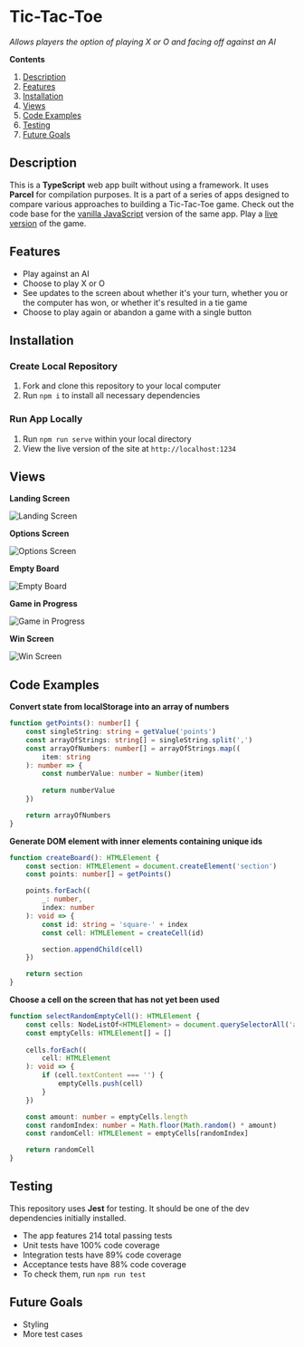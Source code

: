 # Tic-Tac-Toe

*Allows players the option of playing X or O and facing off against an AI*

**Contents**

1. [Description](#description)
2. [Features](#features)
3. [Installation](#installation)
4. [Views](#views)
5. [Code Examples](#code-examples)
6. [Testing](#testing)
7. [Future Goals](#future-goals)

## Description

This is a **TypeScript** web app built without using a framework. It uses **Parcel** for compilation purposes. It is a part of a series of apps designed to compare various approaches to building a Tic-Tac-Toe game. Check out the code base for the [vanilla JavaScript](https://github.com/jtreeves/tic-tac-toe-javascript) version of the same app. Play a [live version](https://tic-tac-toe-typescript-comparison.netlify.app) of the game.

## Features

- Play against an AI
- Choose to play X or O
- See updates to the screen about whether it's your turn, whether you or the computer has won, or whether it's resulted in a tie game
- Choose to play again or abandon a game with a single button

## Installation

### Create Local Repository

1. Fork and clone this repository to your local computer
2. Run `npm i` to install all necessary dependencies

### Run App Locally

1. Run `npm run serve` within your local directory
2. View the live version of the site at `http://localhost:1234`

## Views

**Landing Screen**

![Landing Screen](public/images/main-screen.png)

**Options Screen**

![Options Screen](public/images/choice-screen.png)

**Empty Board**

![Empty Board](public/images/empty-board.png)

**Game in Progress**

![Game in Progress](public/images/game-in-progress.png)

**Win Screen**

![Win Screen](public/images/win-screen.png)

## Code Examples

**Convert state from localStorage into an array of numbers**

```ts
function getPoints(): number[] {
    const singleString: string = getValue('points')
    const arrayOfStrings: string[] = singleString.split(',')
    const arrayOfNumbers: number[] = arrayOfStrings.map((
        item: string
    ): number => {
        const numberValue: number = Number(item)
        
        return numberValue
    })

    return arrayOfNumbers
}
```

**Generate DOM element with inner elements containing unique ids**

```ts
function createBoard(): HTMLElement {
    const section: HTMLElement = document.createElement('section')
    const points: number[] = getPoints()

    points.forEach((
        _: number, 
        index: number
    ): void => {
        const id: string = 'square-' + index
        const cell: HTMLElement = createCell(id)

        section.appendChild(cell)
    })

    return section
}
```

**Choose a cell on the screen that has not yet been used**

```ts
function selectRandomEmptyCell(): HTMLElement {
    const cells: NodeListOf<HTMLElement> = document.querySelectorAll('article')
    const emptyCells: HTMLElement[] = []
    
    cells.forEach((
        cell: HTMLElement
    ): void => {
        if (cell.textContent === '') {
            emptyCells.push(cell)
        }
    })

    const amount: number = emptyCells.length
    const randomIndex: number = Math.floor(Math.random() * amount)
    const randomCell: HTMLElement = emptyCells[randomIndex]

    return randomCell
}
```

## Testing

This repository uses **Jest** for testing. It should be one of the dev dependencies initially installed.

- The app features 214 total passing tests
- Unit tests have 100% code coverage
- Integration tests have 89% code coverage
- Acceptance tests have 88% code coverage
- To check them, run `npm run test`

## Future Goals

- Styling
- More test cases
